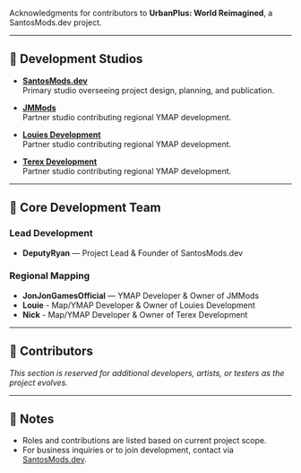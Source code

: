 Acknowledgments for contributors to **UrbanPlus: World Reimagined**, a SantosMods.dev project.

---

## 🏢 Development Studios
- **[SantosMods.dev](https://santosmods.dev)**  
  Primary studio overseeing project design, planning, and publication.

- **[JMMods](https://discord.gg/N9KgZx4KUn)**  
  Partner studio contributing regional YMAP development.

- **[Louies Development](https://discord.gg/wPPmXBGj)**  
  Partner studio contributing regional YMAP development.

- **[Terex Development](https://discord.gg/u3SFYYMQBk)**  
  Partner studio contributing regional YMAP development.

---

## 👤 Core Development Team
### Lead Development
- **DeputyRyan** — Project Lead & Founder of SantosMods.dev

### Regional Mapping
- **JonJonGamesOfficial** — YMAP Developer & Owner of JMMods
- **Louie** - Map/YMAP Developer & Owner of Louies Development
- **Nick** - Map/YMAP Developer & Owner of Terex Development
---

## 🧩 Contributors
*This section is reserved for additional developers, artists, or testers as the project evolves.*

---

## 📌 Notes
- Roles and contributions are listed based on current project scope.
- For business inquiries or to join development, contact via [SantosMods.dev](https://santosmods.dev).
